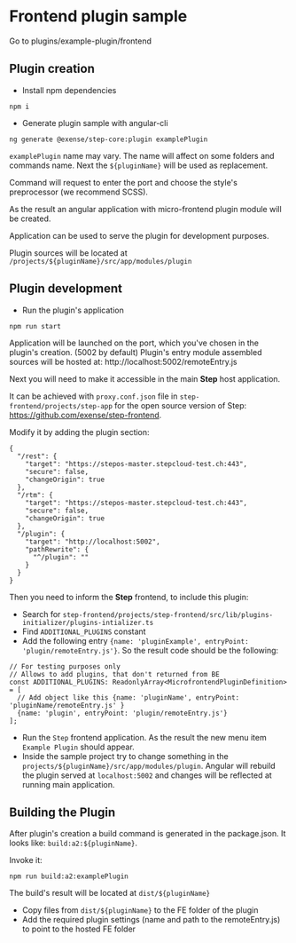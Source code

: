 # Frontend plugin sample

Go to plugins/example-plugin/frontend

## Plugin creation
- Install npm dependencies
```
npm i
```
- Generate plugin sample with angular-cli
```
ng generate @exense/step-core:plugin examplePlugin
``` 
`examplePlugin` name may vary. The name will affect on some folders and commands name.
Next the `${pluginName}` will be used as replacement.

Command will request to enter the port and choose the style's preprocessor (we recommend SCSS).

As the result an angular application with micro-frontend plugin module will be created.

Application can be used to serve the plugin for development purposes.

Plugin sources will be located at `/projects/${pluginName}/src/app/modules/plugin`

## Plugin development
- Run the plugin's application
```
npm run start
```
Application will be launched on the port, which you've chosen in the plugin's creation. (5002 by default)
Plugin's entry module assembled sources will be hosted at: http://localhost:5002/remoteEntry.js

Next you will need to make it accessible in the main <b>Step</b> host application.

It can be achieved with `proxy.conf.json` file in `step-frontend/projects/step-app` for the open source version of Step: https://github.com/exense/step-frontend. 

Modify it by adding the plugin section:
```
{
  "/rest": {
    "target": "https://stepos-master.stepcloud-test.ch:443",
    "secure": false,
    "changeOrigin": true
  },
  "/rtm": {
    "target": "https://stepos-master.stepcloud-test.ch:443",
    "secure": false,
    "changeOrigin": true
  },
  "/plugin": {
    "target": "http://localhost:5002",
    "pathRewrite": {
      "^/plugin": ""
    }
  }
}
```

Then you need to inform the <b>Step</b> frontend, to include this plugin:
- Search for `step-frontend/projects/step-frontend/src/lib/plugins-initializer/plugins-intializer.ts`
- Find `ADDITIONAL_PLUGINS` constant
- Add the following entry `{name: 'pluginExample', entryPoint: 'plugin/remoteEntry.js'}`. So the result code should be the following:
```
// For testing purposes only
// Allows to add plugins, that don't returned from BE
const ADDITIONAL_PLUGINS: ReadonlyArray<MicrofrontendPluginDefinition> = [
  // Add object like this {name: 'pluginName', entryPoint: 'pluginName/remoteEntry.js' }
  {name: 'plugin', entryPoint: 'plugin/remoteEntry.js'}
];
```
- Run the `Step` frontend application. As the result the new menu item `Example Plugin` should appear.
- Inside the sample project try to change something in the `projects/${pluginName}/src/app/modules/plugin`. 
Angular will rebuild the plugin served at `localhost:5002` and changes will be reflected at running main application.

## Building the Plugin
After plugin's creation a build command is generated in the package.json.
It looks like: `build:a2:${pluginName}`.

Invoke it:
```
npm run build:a2:examplePlugin
```
The build's result will be located at `dist/${pluginName}`

- Copy files from `dist/${pluginName}` to the FE folder of the plugin
- Add the required plugin settings (name and path to the remoteEntry.js) to point to the hosted FE folder
